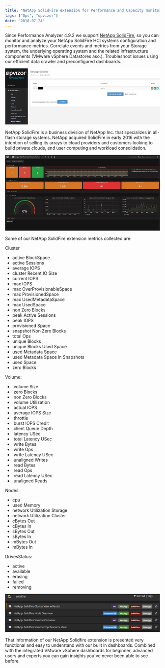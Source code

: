 ```yaml
---
title: "NetApp SolidFire extension for Performance and Capacity monitoring"
tags: ["Ops", "opvizor"]
date: "2018-07-24"
---
```


Since Performance Analyzer 4.9.2 we support [NetApp SolidFire](https://www.netapp.com/us/products/converged-systems/hyper-converged-infrastructure.aspx), so you can monitor and analyze your NetApp SolidFire HCI systems configuration and performance metrics. Correlate events and metrics from your Storage system, the underlying operating system and the related infrastructure components (VMware vSphere Datastores aso.). Troubleshoot issues using our efficient data crawler and preconfigured dashboards.

![NetApp SolidFire extension](/images/blog/add_solidfire.png)

NetApp SolidFire is a business division of NetApp Inc. that specializes in all-flash storage systems. NetApp acquired SolidFire in early 2016 with the intention of selling its arrays to cloud providers and customers looking to build private clouds, end user computing and workload consolidation.

![NetApp solidfire Cluster View](/images/blog/cluster_view.png)

Some of our NetApp SolidFire extension metrics collected are:

Cluster

- active BlockSpace
- active Sessions
- average IOPS
- cluster Recent IO Size
- current IOPS
- max IOPS
- max OverProvisionableSpace
- max ProvisionedSpace
- max UsedMetadataSpace
- max UsedSpace
- non Zero Blocks
- peak Active Sessions
- peak IOPS
- provisioned Space
- snapshot Non Zero Blocks
- total Ops
- unique Blocks
- unique Blocks Used Space
- used Metadata Space
- used Metadata Space In Snapshots
- used Space
- zero Blocks

Volume:

-  volume Size
-  zero Blocks
-  non Zero Blocks
-  volume Utilization
-  actual IOPS
-  average IOPS Size
-  throttle
-  burst IOPS Credit
-  client Queue Depth
-  latency USec
-  total Latency USec
-  write Bytes
-  write Ops
-  write Latency USec
-  unaligned Writes
-  read Bytes
-  read Ops
-  read Latency USec
-  unaligned Reads

Nodes:

- cpu
- used Memory
- network Utilization Storage
- network Utilization Cluster
- cBytes Out
- cBytes In
- sBytes Out
- sBytes In
- mBytes Out
- mBytes In

DrivesStatus:

- active
- available
- erasing
- failed
- removing

![NetApp Solidfire extension dashboards](/images/blog/navigation-2.png)

That information of our NetApp Solidfire extension is presented very functional and easy to understand with our built in dashboards. Combined with the integrated VMware vSphere dashboards for beginner, advanced users and experts you can gain insights you´ve never been able to see before.
